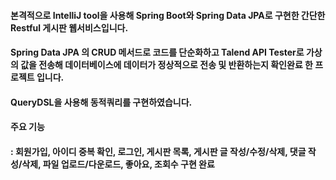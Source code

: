 
#### 본격적으로 IntelliJ tool을 사용해 Spring Boot와 Spring Data JPA로 구현한 간단한 Restful 게시판 웹서비스입니다.
#### Spring Data JPA 의 CRUD 메서드로 코드를 단순화하고 Talend API Tester로 가상의 값을 전송해 데이터베이스에 데이터가 정상적으로 전송 및 반환하는지 확인완료 한 프로젝트 입니다.
#### QueryDSL을 사용해 동적쿼리를 구현하였습니다.
#### 주요 기능
#### : 회원가입, 아이디 중복 확인, 로그인, 게시판 목록, 게시판 글 작성/수정/삭제, 댓글 작성/삭제, 파일 업로드/다운로드, 좋아요, 조회수 구현 완료
